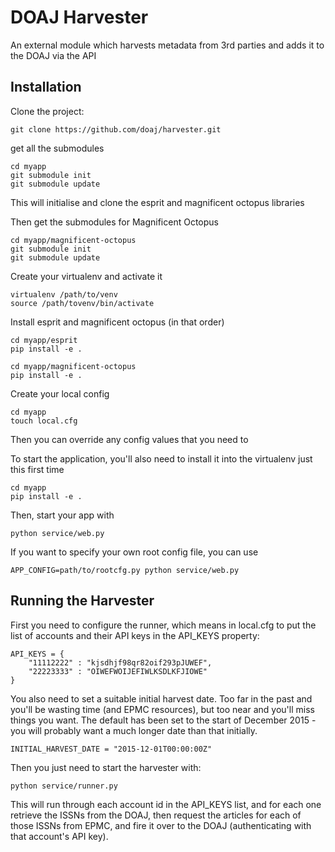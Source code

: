# DOAJ Harvester

An external module which harvests metadata from 3rd parties and adds it to the DOAJ via the API

## Installation

Clone the project:

    git clone https://github.com/doaj/harvester.git

get all the submodules

    cd myapp
    git submodule init
    git submodule update

This will initialise and clone the esprit and magnificent octopus libraries

Then get the submodules for Magnificent Octopus

    cd myapp/magnificent-octopus
    git submodule init
    git submodule update

Create your virtualenv and activate it

    virtualenv /path/to/venv
    source /path/tovenv/bin/activate

Install esprit and magnificent octopus (in that order)

    cd myapp/esprit
    pip install -e .
    
    cd myapp/magnificent-octopus
    pip install -e .
    
Create your local config

    cd myapp
    touch local.cfg

Then you can override any config values that you need to

To start the application, you'll also need to install it into the virtualenv just this first time

    cd myapp
    pip install -e .

Then, start your app with

    python service/web.py

If you want to specify your own root config file, you can use

    APP_CONFIG=path/to/rootcfg.py python service/web.py
    
## Running the Harvester

First you need to configure the runner, which means in local.cfg to put the list of accounts
and their API keys in the API_KEYS property:

    API_KEYS = {
        "11112222" : "kjsdhjf98qr82oif293pJUWEF",
        "22223333" : "OIWEFWOIJEFIWLKSDLKFJIOWE"
    }

You also need to set a suitable initial harvest date.  Too far in the past and you'll be wasting time
(and EPMC resources), but too near and you'll miss things you want.  The default has been set to the start
of December 2015 - you will probably want a much longer date than that initially.

    INITIAL_HARVEST_DATE = "2015-12-01T00:00:00Z"

Then you just need to start the harvester with:

    python service/runner.py
    
This will run through each account id in the API_KEYS list, and for each one retrieve the ISSNs from
the DOAJ, then request the articles for each of those ISSNs from EPMC, and fire it over to the DOAJ
(authenticating with that account's API key).